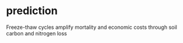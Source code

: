 # prediction
Freeze-thaw cycles amplify mortality and economic costs through soil carbon and nitrogen loss
